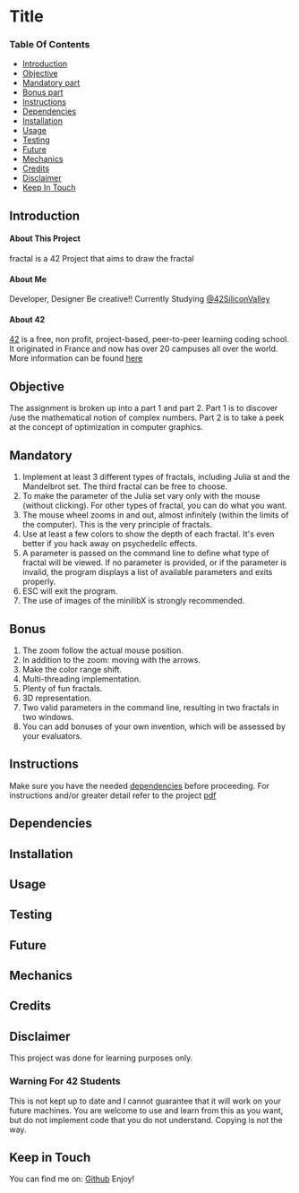 # Title

### Table Of Contents
* [Introduction](#introduction)
* [Objective](#objective)
* [Mandatory part](#mandatory)
* [Bonus part](#bonus)
* [Instructions](#instructions)
* [Dependencies](#dependencies)
* [Installation](#installation)
* [Usage](#usage)
* [Testing](#testing) 
* [Future](#future)
* [Mechanics](#mechanics)
* [Credits](#credits)
* [Disclaimer](#disclaimer)
* [Keep In Touch](#keep-in-touch)

## Introduction  

#### About This Project
fractal is a 42 Project that aims to draw the fractal

#### About Me
Developer, Designer Be creative!! Currently Studying [@42SiliconValley][42]

#### About 42  
[42][42] is a free, non profit, project-based, peer-to-peer learning coding school. It originated in France and now has over 20 campuses all over the world. More information can be found [here][42] 

## Objective  
The assignment is broken up into a part 1 and part 2. Part 1 is to discover /use the mathematical notion of complex numbers. Part 2 is to take a peek at the concept of optimization in computer graphics.

## Mandatory
1. Implement at least 3 different types of fractals, including Julia st and the Mandelbrot set. The third fractal can be free to choose.
2. To make the parameter of the Julia set vary only with the mouse (without clicking). For other types of fractal, you can do what you want.
3. The mouse wheel zooms in and out, almost infinitely (within the limits of the computer). This is the very principle of fractals.
4. Use at least a few colors to show the depth of each fractal. It's even better if you hack away on psychedelic effects.
5. A parameter is passed on the command line to define what type of fractal will be viewed. If no parameter is provided, or if the parameter is invalid, the program displays a list of available parameters and exits properly.
6. ESC will exit the program.
7. The use of images of the minilibX is strongly recommended.
## Bonus
1. The zoom follow the actual mouse position.
2. In addition to the zoom: moving with the arrows.
3. Make the color range shift.
4. Multi-threading implementation.
5. Plenty of fun fractals.
6. 3D representation.
7. Two valid parameters in the command line, resulting in two fractals in two windows.
8. You can add bonuses of your own invention, which will be assessed by your evaluators.
## Instructions
Make sure you have the needed [dependencies](#dependencies) before proceeding.
For instructions and/or greater detail refer to the project [pdf][pdf]

## Dependencies  


## Installation


## Usage  


## Testing  


## Future

## Mechanics  

## Credits  


## Disclaimer

This project was done for learning purposes only.

### Warning For 42 Students

This is not kept up to date and I cannot guarantee that it will work on your future machines. You are welcome to use and learn from this as you want, but do not implement code that you do not understand. Copying is not the way. 

## Keep in Touch

You can find me on:
[Github][kosehy]
Enjoy!

[42]: http://42.us.org "42 USA"
[pdf]: https://github.com/kosehy/numpy_rush/blob/master/numpy.en.pdf

[kosehy]: https://github.com/kosehy
